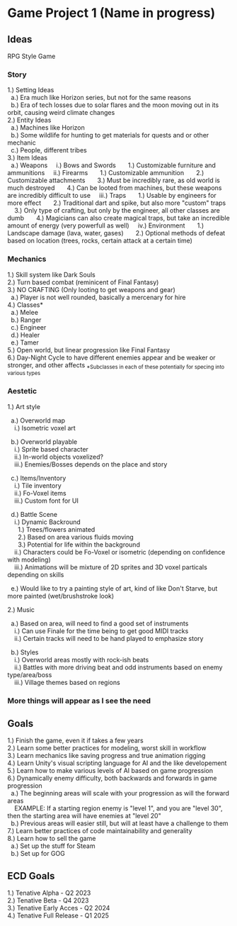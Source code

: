 # Game Project 1 (Name in progress)

## Ideas
RPG Style Game

### Story
1.) Setting Ideas<br/>
&nbsp; a.) Era much like Horizon series, but not for the same reasons<br/>
&nbsp; b.) Era of tech losses due to solar flares and the moon moving out in its orbit, causing weird climate changes<br/>
2.) Entity Ideas<br/>
&nbsp; a.) Machines like Horizon<br/>
&nbsp; b.) Some wildlife for hunting to get materials for quests and or other mechanic<br/>
&nbsp; c.) People, different tribes<br/>
3.) Item Ideas<br/>
&nbsp; a.) Weapons
&nbsp; &nbsp; i.) Bows and Swords
&nbsp; &nbsp; &nbsp; 1.) Customizable furniture and ammunitions
&nbsp; &nbsp; ii.) Firearms
&nbsp; &nbsp; &nbsp; 1.) Customizable ammunition
&nbsp; &nbsp; &nbsp; 2.) Customizable attachments
&nbsp; &nbsp; &nbsp; 3.) Must be incredibly rare, as old world is much destroyed
&nbsp; &nbsp; &nbsp; 4.) Can be looted from machines, but these weapons are incredibly difficult to use
&nbsp; &nbsp; iii.) Traps
&nbsp; &nbsp; &nbsp; 1.) Usable by engineers for more effect
&nbsp; &nbsp; &nbsp; 2.) Traditional dart and spike, but also more "custom" traps
&nbsp; &nbsp; &nbsp; 3.) Only type of crafting, but only by the engineer, all other classes are dumb
&nbsp; &nbsp; &nbsp; 4.) Magicians can also create magical traps, but take an incredible amount of energy (very powerfull as well)
&nbsp; &nbsp; iv.) Environment
&nbsp; &nbsp; &nbsp; 1.) Landscape damage (lava, water, gases)
&nbsp; &nbsp; &nbsp; 2.) Optional methods of defeat based on location (trees, rocks, certain attack at a certain time)

### Mechanics
1.) Skill system like Dark Souls<br/>
2.) Turn based combat (reminicent of Final Fantasy)<br/>
3.) NO CRAFTING (Only looting to get weapons and gear)<br/>
&nbsp; a.) Player is not well rounded, basically a mercenary for hire<br/>
4.) Classes\* <br/>
&nbsp; a.) Melee<br/>
&nbsp; b.) Ranger<br/>
&nbsp; c.) Engineer<br/>
&nbsp; d.) Healer<br/>
&nbsp; e.) Tamer<br/>
5.) Open world, but linear progression like Final Fantasy<br/>
6.) Day-Night Cycle to have different enemies appear and be weaker or stronger, and other affects
<sub> \*Subclasses in each of these potentially for specing into various types<br/> <sub/>

### Aestetic
1.) Art style<br/>

&nbsp; a.) Overworld map<br/>
&nbsp; &nbsp; i.) Isometric voxel art<br/>

&nbsp; b.) Overworld playable<br/>
&nbsp; &nbsp; i.) Sprite based character<br/>
&nbsp; &nbsp; ii.) In-world objects voxelized?<br/>
&nbsp; &nbsp; iii.) Enemies/Bosses depends on the place and story<br/>

&nbsp; c.) Items/Inventory<br/>
&nbsp; &nbsp; i.) Tile inventory<br/>
&nbsp; &nbsp; ii.) Fo-Voxel items<br/>
&nbsp; &nbsp; iii.) Custom font for UI<br/>

&nbsp; d.) Battle Scene<br/>
&nbsp; &nbsp; i.) Dynamic Backround<br/>
&nbsp; &nbsp; &nbsp; 1.) Trees/flowers animated<br/>
&nbsp; &nbsp; &nbsp; 2.) Based on area various fluids moving<br/>
&nbsp; &nbsp; &nbsp; 3.) Potential for life within the background<br/>
&nbsp; &nbsp; ii.) Characters could be Fo-Voxel or isometric (depending on confidence with modeling)<br/>
&nbsp; &nbsp; iii.) Animations will be mixture of 2D sprites and 3D voxel particals depending on skills<br/>

&nbsp; e.) Would like to try a painting style of art, kind of like Don't Starve, but more painted (wet/brushstroke look)<br/>

2.) Music<br/>

&nbsp; a.) Based on area, will need to find a good set of instruments<br/>
&nbsp; &nbsp; i.) Can use Finale for the time being to get good MIDI tracks<br/>
&nbsp; &nbsp; ii.) Certain tracks will need to be hand played to emphasize story<br/>

&nbsp; b.) Styles<br/>
&nbsp; &nbsp; i.) Overworld areas mostly with rock-ish beats<br/>
&nbsp; &nbsp; ii.) Battles with more driving beat and odd instruments based on enemy type/area/boss<br/>
&nbsp; &nbsp; iii.) Village themes based on regions<br/>

### More things will appear as I see the need

## Goals

1.) Finish the game, even it if takes a few years<br/>
2.) Learn some better practices for modeling, worst skill in workflow<br/>
3.) Learn mechanics like saving progress and true animation rigging<br/>
4.) Learn Unity's visual scripting language for AI and the like developement<br/>
5.) Learn how to make various levels of AI based on game progression<br/>
6.) Dynamically enemy difficulty, both backwards and forwards in game progression<br/>
&nbsp; a.) The beginning areas will scale with your progression as will the forward areas<br/>
&nbsp; &nbsp; EXAMPLE: If a starting region enemy is "level 1", and you are "level 30", then the starting area will have enemies at "level 20"<br/>
&nbsp; b.) Previous areas will easier still, but will at least have a challenge to them<br/>
7.) Learn better practices of code maintainability and generality<br/>
8.) Learn how to sell the game<br/>
&nbsp; a.) Set up the stuff for Steam<br/>
&nbsp; b.) Set up for GOG<br/>

## ECD Goals
1.) Tenative Alpha - Q2 2023<br/>
2.) Tenative Beta - Q4 2023<br/>
3.) Tenative Early Acces - Q2 2024<br/>
4.) Tenative Full Release - Q1 2025<br/>



